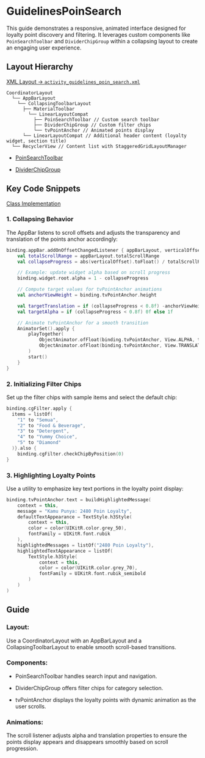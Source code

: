 # GuidelinesPoinSearch

This guide demonstrates a responsive, animated interface designed for loyalty point discovery and filtering. It leverages custom components like `PoinSearchToolbar` and `DividerChipGroup` within a collapsing layout to create an engaging user experience.

## Layout Hierarchy
[XML Layout -> `activity_guidelines_poin_search.xml`](https://github.com/shidiq-uxe/poinku_ui_kit/blob/main/app/src/main/res/layout/activity_guidelines_poin_search.xml)
```
CoordinatorLayout 
  └── AppBarLayout  
    └── CollapsingToolbarLayout 
      ├── MaterialToolbar  
        └── LinearLayoutCompat  
          ├── PoinSearchToolbar // Custom search toolbar  
          ├── DividerChipGroup // Custom filter chips  
          └── tvPointAnchor // Animated points display 
      └── LinearLayoutCompat // Additional header content (loyalty widget, section title) 
  └── RecyclerView // Content list with StaggeredGridLayoutManager
```
- [PoinSearchToolbar](https://github.com/shidiq-uxe/poinku_ui_kit/blob/main/uikit/src/main/java/id/co/edtslib/uikit/poinku/toolbar/poin/PoinSearchToolbar.kt)

- [DividerChipGroup](https://github.com/shidiq-uxe/poinku_ui_kit/blob/main/uikit/src/main/java/id/co/edtslib/uikit/poinku/chip/DividerChipGroup.kt)

## Key Code Snippets
[Class Implementation](https://github.com/shidiq-uxe/poinku_ui_kit/blob/main/app/src/main/java/id/co/edtslib/poinkuuikit/poin_guidelines/GuidelinesPoinSearch.kt)

### 1. Collapsing Behavior

The AppBar listens to scroll offsets and adjusts the transparency and translation of the points anchor accordingly:

```kotlin
binding.appBar.addOnOffsetChangedListener { appBarLayout, verticalOffset ->
    val totalScrollRange = appBarLayout.totalScrollRange
    val collapseProgress = abs(verticalOffset).toFloat() / totalScrollRange

    // Example: update widget alpha based on scroll progress
    binding.widget.root.alpha = 1 - collapseProgress

    // Compute target values for tvPointAnchor animations
    val anchorViewHeight = binding.tvPointAnchor.height

    val targetTranslation = if (collapseProgress < 0.8f) -anchorViewHeight.toFloat() else 0f
    val targetAlpha = if (collapseProgress < 0.8f) 0f else 1f

    // Animate tvPointAnchor for a smooth transition
    AnimatorSet().apply {
        playTogether(
            ObjectAnimator.ofFloat(binding.tvPointAnchor, View.ALPHA, targetAlpha),
            ObjectAnimator.ofFloat(binding.tvPointAnchor, View.TRANSLATION_Y, targetTranslation)
        )
        start()
    }
}
```

### 2. Initializing Filter Chips

Set up the filter chips with sample items and select the default chip:

```kotlin
binding.cgFilter.apply {
  items = listOf(
    "1" to "Semua",
    "2" to "Food & Beverage",
    "3" to "Detergent",
    "4" to "Yummy Choice",
    "5" to "Diamond"
  )}.also {
    binding.cgFilter.checkChipByPosition(0)
}
```

### 3. Highlighting Loyalty Points

Use a utility to emphasize key text portions in the loyalty point display:

```kotlin
binding.tvPointAnchor.text = buildHighlightedMessage(
    context = this,
    message = "Kamu Punya: 2480 Poin Loyalty",
    defaultTextAppearance = TextStyle.h3Style(
        context = this,
        color = color(UIKitR.color.grey_50),
        fontFamily = UIKitR.font.rubik
    ),
    highlightedMessages = listOf("2480 Poin Loyalty"),
    highlightedTextAppearance = listOf(
        TextStyle.h3Style(
            context = this,
            color = color(UIKitR.color.grey_70),
            fontFamily = UIKitR.font.rubik_semibold
        )
    )
)
```

## Guide

### Layout:

Use a CoordinatorLayout with an AppBarLayout and a CollapsingToolbarLayout to enable smooth scroll-based transitions.

### Components:

- PoinSearchToolbar handles search input and navigation.

- DividerChipGroup offers filter chips for category selection.

- tvPointAnchor displays the loyalty points with dynamic animation as the user scrolls.

### Animations:

The scroll listener adjusts alpha and translation properties to ensure the points display appears and disappears smoothly based on scroll progression.